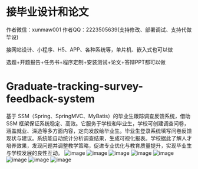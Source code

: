 # 接毕业设计和论文
作者微信：xunmaw001  作者QQ：2223505639(支持修改、部署调试、支持代做毕设)

接网站设计、小程序、H5、APP、各种系统等，单片机、嵌入式也可以做

选题+开题报告+任务书+程序定制+安装测试+论文+答辩PPT都可以做
# Graduate-tracking-survey-feedback-system
基于 SSM（Spring、SpringMVC、MyBatis）的毕业生跟踪调查反馈系统，借助 SSM 框架保证系统稳定、高效。它服务于学校和毕业生，学校可创建调查问卷，涵盖就业、深造等多方面内容，定向发放给毕业生。毕业生登录系统填写问卷反馈现状与建议。系统能自动统计分析调查结果，生成可视化报表。学校据此了解人才培养效果，发现问题并调整教学策略，促进专业优化与教育质量提升，实现毕业生与学校发展的良性互动。 
![image](https://github.com/user-attachments/assets/b2ab39f8-43c6-489c-86a9-da7d2c60c8dc)
![image](https://github.com/user-attachments/assets/c9404bca-298d-4fec-be3e-15520633987d)
![image](https://github.com/user-attachments/assets/dc4833d7-51b2-4e23-968b-a250e1b835ab)
![image](https://github.com/user-attachments/assets/ea6c852d-932a-4e82-ae96-6c28527b5237)
![image](https://github.com/user-attachments/assets/a39dbf29-1f3f-422f-9c66-297e6c879540)
![image](https://github.com/user-attachments/assets/ab4b5c8a-db19-4fdf-9a43-cf9c2451ea26)
![image](https://github.com/user-attachments/assets/5ca5ed7b-5c50-46f4-99a3-4dcf7761fc9a)
![image](https://github.com/user-attachments/assets/866ca379-910f-4f96-b9ff-d3246431b39d)

